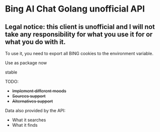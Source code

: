 # Bing AI Chat Golang unofficial API
## Legal notice: this client is unofficial and I will not take any responsibility for what you use it for or what you do with it.

To use it, you need to export all BING cookies to the environment variable.

Use as package now

stable

TODO:
 
- ~~Implement different moods~~ 
- ~~Sources support~~
- ~~Alternatives support~~

Data also provided by the API:
- What it searches
- What it finds

